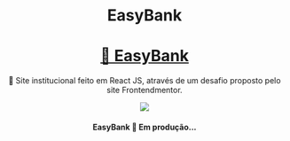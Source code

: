 <h1 align="center">EasyBank</h1>

<h1 align="center">
    <a href="https://easybank-godoydev.netlify.app/">🔗 EasyBank</a>
</h1>
<p align="center">🚀 Site institucional feito em React JS, através de um desafio proposto pelo site Frontendmentor.</p>

<div align="center">
<img src="https://api.netlify.com/api/v1/badges/03fcbe6b-d2de-42c8-9956-deb7a1523fef/deploy-status">
  </div>

<h4 align="center"> 
	EasyBank 🚀 Em produção... 
</h4>

